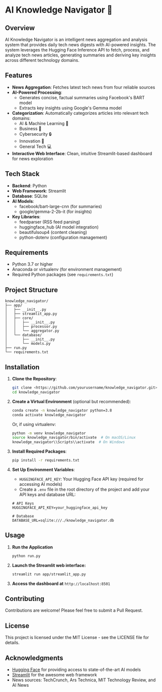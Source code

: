 # AI Knowledge Navigator 🧭

## Overview

AI Knowledge Navigator is an intelligent news aggregation and analysis system that provides daily tech news digests with AI-powered insights. The system leverages the Hugging Face Inference API to fetch, process, and analyze tech news articles, generating summaries and deriving key insights across different technology domains.

## Features

- **News Aggregation**: Fetches latest tech news from four reliable sources
- **AI-Powered Processing**:
    - Generates concise, factual summaries using Facebook's BART model
    - Extracts key insights using Google's Gemma model
- **Categorization**: Automatically categorizes articles into relevant tech domains:
    - AI & Machine Learning 🤖
    - Business 💼
    - Cybersecurity 🔒
    - Innovation 🔬
    - General Tech 💻
- **Interactive Web Interface**: Clean, intuitive Streamlit-based dashboard for news exploration

## Tech Stack

- **Backend**: Python
- **Web Framework**: Streamlit
- **Database**: SQLite
- **AI Models**:
    - facebook/bart-large-cnn (for summaries)
    - google/gemma-2-2b-it (for insights)
- **Key Libraries**:
    - feedparser (RSS feed parsing)
    - huggingface_hub (AI model integration)
    - beautifulsoup4 (content cleaning)
    - python-dotenv (configuration management)

## Requirements

- Python 3.7 or higher
- Anaconda or virtualenv (for environment management)
- Required Python packages (see `requirements.txt`)

## Project Structure

```
knowledge_navigator/
├── app/
│   ├── __init__.py
│   ├── streamlit_app.py
│   ├── core/
│   │   ├── __init__.py
│   │   ├── processor.py
│   │   └── aggregator.py
│   └── database/
│       ├── __init__.py
│       └── models.py
├── run.py
└── requirements.txt

```

## Installation

1. **Clone the Repository**:
    
    ```bash
    git clone <https://github.com/yourusername/knowledge_navigator.git>
    cd knowledge_navigator
    
    ```
    
2. **Create a Virtual Environment** (optional but recommended):
    
    ```bash
    conda create -n knowledge_navigator python=3.8
    conda activate knowledge_navigator
    
    ```
    
    Or, if using virtualenv:
    
    ```bash
    python -m venv knowledge_navigator
    source knowledge_navigator/bin/activate  # On macOS/Linux
    knowledge_navigator\\Scripts\\activate  # On Windows
    
    ```
    
3. **Install Required Packages**:
    
    ```bash
    pip install -r requirements.txt
    
    ```
    
4. **Set Up Environment Variables**:
    - `HUGGINGFACE_API_KEY`: Your Hugging Face API key (required for accessing AI models)
    - Create a `.env` file in the root directory of the project and add your API keys and database URL:
    
    ```
    # API Keys
    HUGGINGFACE_API_KEY=your_huggingface_api_key
    
    # Database
    DATABASE_URL=sqlite:///./knowledge_navigator.db
    ```
    

## Usage

1. **Run the Application**
    
    ```bash
    python run.py
    
    ```
    
2. **Launch the Streamlit web interface:**
    
    ```bash
    streamlit run app/streamlit_app.py
    
    ```
    
3. **Access the dashboard at** `http://localhost:8501`

## Contributing

Contributions are welcome! Please feel free to submit a Pull Request.

## License

This project is licensed under the MIT License - see the LICENSE file for details.

## Acknowledgments

- [Hugging Face](https://huggingface.co/) for providing access to state-of-the-art AI models
- [Streamlit](https://streamlit.io/) for the awesome web framework
- News sources: TechCrunch, Ars Technica, MIT Technology Review, and AI News
